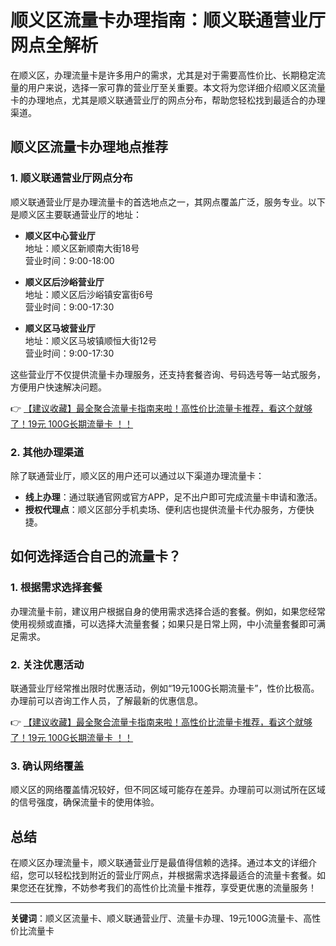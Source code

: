 # 顺义区流量卡办理指南：顺义联通营业厅网点全解析

在顺义区，办理流量卡是许多用户的需求，尤其是对于需要高性价比、长期稳定流量的用户来说，选择一家可靠的营业厅至关重要。本文将为您详细介绍顺义区流量卡的办理地点，尤其是顺义联通营业厅的网点分布，帮助您轻松找到最适合的办理渠道。

## 顺义区流量卡办理地点推荐

### 1. 顺义联通营业厅网点分布
顺义联通营业厅是办理流量卡的首选地点之一，其网点覆盖广泛，服务专业。以下是顺义区主要联通营业厅的地址：

- **顺义区中心营业厅**  
  地址：顺义区新顺南大街18号  
  营业时间：9:00-18:00

- **顺义区后沙峪营业厅**  
  地址：顺义区后沙峪镇安富街6号  
  营业时间：9:00-17:30

- **顺义区马坡营业厅**  
  地址：顺义区马坡镇顺恒大街12号  
  营业时间：9:00-17:30

这些营业厅不仅提供流量卡办理服务，还支持套餐咨询、号码选号等一站式服务，方便用户快速解决问题。

👉 [【建议收藏】最全聚合流量卡指南来啦！高性价比流量卡推荐，看这个就够了！19元 100G长期流量卡 ！！](https://bit.ly/Liuliangka)

### 2. 其他办理渠道
除了联通营业厅，顺义区的用户还可以通过以下渠道办理流量卡：

- **线上办理**：通过联通官网或官方APP，足不出户即可完成流量卡申请和激活。  
- **授权代理点**：顺义区部分手机卖场、便利店也提供流量卡代办服务，方便快捷。

## 如何选择适合自己的流量卡？

### 1. 根据需求选择套餐
办理流量卡前，建议用户根据自身的使用需求选择合适的套餐。例如，如果您经常使用视频或直播，可以选择大流量套餐；如果只是日常上网，中小流量套餐即可满足需求。

### 2. 关注优惠活动
联通营业厅经常推出限时优惠活动，例如“19元100G长期流量卡”，性价比极高。办理前可以咨询工作人员，了解最新的优惠信息。

👉 [【建议收藏】最全聚合流量卡指南来啦！高性价比流量卡推荐，看这个就够了！19元 100G长期流量卡 ！！](https://bit.ly/Liuliangka)

### 3. 确认网络覆盖
顺义区的网络覆盖情况较好，但不同区域可能存在差异。办理前可以测试所在区域的信号强度，确保流量卡的使用体验。

## 总结
在顺义区办理流量卡，顺义联通营业厅是最值得信赖的选择。通过本文的详细介绍，您可以轻松找到附近的营业厅网点，并根据需求选择最适合的流量卡套餐。如果您还在犹豫，不妨参考我们的高性价比流量卡推荐，享受更优惠的流量服务！

---

**关键词**：顺义区流量卡、顺义联通营业厅、流量卡办理、19元100G流量卡、高性价比流量卡